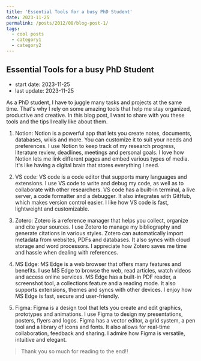 ```yaml
---
title: 'Essential Tools for a busy PhD Student'
date: 2023-11-25
permalink: /posts/2012/08/blog-post-1/
tags:
  - cool posts
  - category1
  - category2
---
```



## Essential Tools for a busy PhD Student

- start date: 2023-11-25
- last update: 2023-11-25

As a PhD student, I have to juggle many tasks and projects at the same time. That's why I rely on some amazing tools that help me stay organized, productive and creative. In this blog post, I want to share with you these tools and the tips I really like about them.

1. Notion: Notion is a powerful app that lets you create notes, documents, databases, wikis and more. You can customize it to suit your needs and preferences. I use Notion to keep track of my research progress, literature review, deadlines, meetings and personal goals. I love how Notion lets me link different pages and embed various types of media. It's like having a digital brain that stores everything I need.

2. VS code: VS code is a code editor that supports many languages and extensions. I use VS code to write and debug my code, as well as to collaborate with other researchers. VS code has a built-in terminal, a live server, a code formatter and a debugger. It also integrates with GitHub, which makes version control easier. I like how VS code is fast, lightweight and customizable.

3. Zotero: Zotero is a reference manager that helps you collect, organize and cite your sources. I use Zotero to manage my bibliography and generate citations in various styles. Zotero can automatically import metadata from websites, PDFs and databases. It also syncs with cloud storage and word processors. I appreciate how Zotero saves me time and hassle when dealing with references.

4. MS Edge: MS Edge is a web browser that offers many features and benefits. I use MS Edge to browse the web, read articles, watch videos and access online services. MS Edge has a built-in PDF reader, a screenshot tool, a collections feature and a reading mode. It also supports extensions, themes and syncs with other devices. I enjoy how MS Edge is fast, secure and user-friendly.

5. Figma: Figma is a design tool that lets you create and edit graphics, prototypes and animations. I use Figma to design my presentations, posters, flyers and logos. Figma has a vector editor, a grid system, a pen tool and a library of icons and fonts. It also allows for real-time collaboration, feedback and sharing. I admire how Figma is versatile, intuitive and elegant.

> Thank you so much for reading to the end!!